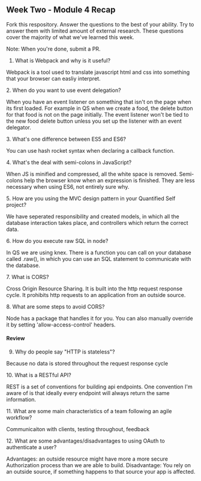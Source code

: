 ## Week Two - Module 4 Recap

Fork this respository. Answer the questions to the best of your ability. Try to answer them with limited amount of external research. These questions cover the majority of what we've learned this week. 

Note: When you're done, submit a PR. 

1. What is Webpack and why is it useful?
<p>Webpack is a tool used to translate javascript html and css into something that your browser can easliy interpret.</p>
2. When do you want to use event delegation?
<p>When you have an event listener on something that isn't on the page when its first loaded. For example in QS when we create a food, the delete button for that food is not on the page initially. The event listener won't be tied to the new food delete button unless you set up the listener with an event delegator.</p>
3. What's one difference between ES5 and ES6?
<p>You can use hash rocket syntax when declaring a callback function.</p>
4. What's the deal with semi-colons in JavaScript?
<p>When JS is minified and compressed, all the white space is removed. Semi-colons help the browser know when an expression is finished. They are less necessary when using ES6, not entirely sure why.</p>
5. How are you using the MVC design pattern in your Quantified Self project?
<p>We have seperated responsibility and created models, in which all the database interaction takes place, and controllers which return the correct data.</p>
6. How do you execute raw SQL in node?
<p>In QS we are using knex. There is a function you can call on your database called .raw(), in which you can use an SQL statement to communicate with the database.</p>
7. What is CORS?
<p>Cross Origin Resource Sharing. It is built into the http request response cycle. It prohibits http requests to an application from an outside source.</p>
8. What are some steps to avoid CORS?
<p>Node has a package that handles it for you. You can also manually override it by setting 'allow-access-control' headers.</p>

#### Review  

9. Why do people say "HTTP is stateless"?
<p>Because no data is stored throughout the request response cycle</p>
10. What is a RESTful API?
<p>REST is a set of conventions for building api endpoints. One convention I'm aware of is that ideally every endpoint will always return the same information.</p>
11. What are some main characteristics of a team following an agile workflow?
<p>Communicaiton with clients, testing throughout, feedback</p>
12. What are some advantages/disadvantages to using OAuth to authenticate a user?
<p>Advantages: an outside resource might have more a more secure Authorization process than we are able to build. Disadvantage: You rely on an outside source, if something happens to that source your app is affected.</p>
